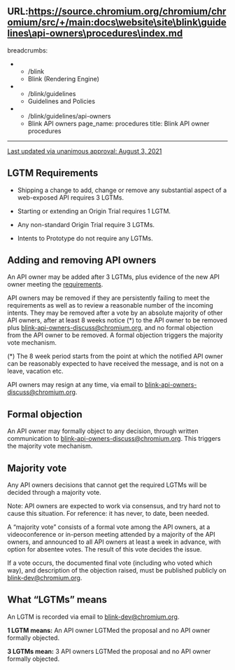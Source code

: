 URL:https://source.chromium.org/chromium/chromium/src/+/main:docs\website\site\blink\guidelines\api-owners\procedures\index.md
---
breadcrumbs:
- - /blink
  - Blink (Rendering Engine)
- - /blink/guidelines
  - Guidelines and Policies
- - /blink/guidelines/api-owners
  - Blink API owners
page_name: procedures
title: Blink API owner procedures
---

[Last updated via unanimous approval: August 3,
2021](https://groups.google.com/a/chromium.org/g/blink-api-owners-discuss/c/zeyQuh6Wk5E)

## LGTM Requirements

* Shipping a change to add, change or remove any substantial aspect of a web-exposed API requires 3 LGTMs.

* Starting or extending an Origin Trial requires 1 LGTM.

* Any non-standard Origin Trial require 3 LGTMs.

* Intents to Prototype do not require any LGTMs.

## Adding and removing API owners

An API owner may be added after 3 LGTMs, plus evidence of the new API owner
meeting the [requirements](/blink/guidelines/api-owners/requirements).

API owners may be removed if they are persistently failing to meet the
requirements as well as to review a reasonable number of the incoming intents.
They may be removed after a vote by an absolute majority of other API owners,
after at least 8 weeks notice (\*) to the API owner to be removed plus
[blink-api-owners-discuss@chromium.org](mailto:blink-api-owners-discuss@chromium.org),
and no formal objection from the API owner to be removed. A formal objection
triggers the majority vote mechanism.

(\*) The 8 week period starts from the point at which the notified API owner can
be reasonably expected to have received the message, and is not on a leave,
vacation etc.

API owners may resign at any time, via email to
[blink-api-owners-discuss@chromium.org](mailto:blink-api-owners-discuss@chromium.org).

## Formal objection

An API owner may formally object to any decision, through written communication
to
[blink-api-owners-discuss@chromium.org](mailto:blink-api-owners-discuss@chromium.org).
This triggers the majority vote mechanism.

## Majority vote

Any API owners decisions that cannot get the required LGTMs will be decided
through a majority vote.

Note: API owners are expected to work via consensus, and try hard not to cause
this situation. For reference: it has never, to date, been needed.

A “majority vote” consists of a formal vote among the API owners, at a
videoconference or in-person meeting attended by a majority of the API owners,
and announced to all API owners at least a week in advance, with option for
absentee votes. The result of this vote decides the issue.

If a vote occurs, the documented final vote (including who voted which way), and
description of the objection raised, must be published publicly on
blink-dev@chromium.org.

## What “LGTMs” means

An LGTM is recorded via email to
[blink-dev@chromium.org](https://groups.google.com/a/chromium.org/g/blink-dev).

**1 LGTM means:** An API owner LGTMed the proposal and no API owner formally objected.

**3 LGTMs mean:** 3 API owners LGTMed the proposal and no API owner formally objected.
